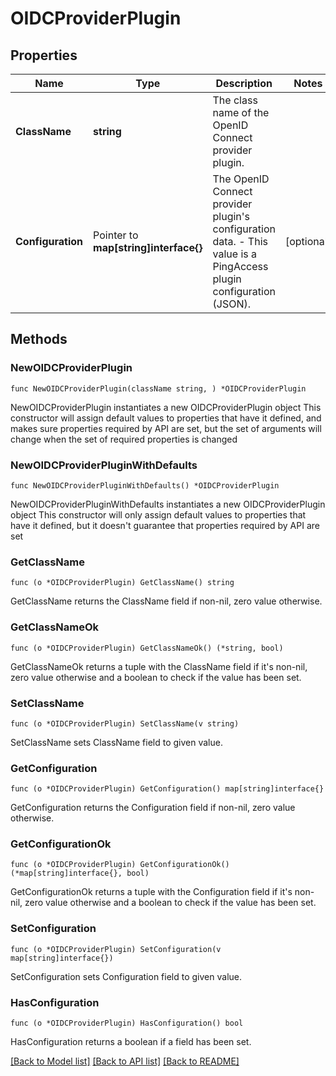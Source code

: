 # OIDCProviderPlugin

## Properties

Name | Type | Description | Notes
------------ | ------------- | ------------- | -------------
**ClassName** | **string** | The class name of the OpenID Connect provider plugin. | 
**Configuration** | Pointer to **map[string]interface{}** | The OpenID Connect provider plugin&#39;s configuration data. - This value is a PingAccess plugin configuration (JSON). | [optional] 

## Methods

### NewOIDCProviderPlugin

`func NewOIDCProviderPlugin(className string, ) *OIDCProviderPlugin`

NewOIDCProviderPlugin instantiates a new OIDCProviderPlugin object
This constructor will assign default values to properties that have it defined,
and makes sure properties required by API are set, but the set of arguments
will change when the set of required properties is changed

### NewOIDCProviderPluginWithDefaults

`func NewOIDCProviderPluginWithDefaults() *OIDCProviderPlugin`

NewOIDCProviderPluginWithDefaults instantiates a new OIDCProviderPlugin object
This constructor will only assign default values to properties that have it defined,
but it doesn't guarantee that properties required by API are set

### GetClassName

`func (o *OIDCProviderPlugin) GetClassName() string`

GetClassName returns the ClassName field if non-nil, zero value otherwise.

### GetClassNameOk

`func (o *OIDCProviderPlugin) GetClassNameOk() (*string, bool)`

GetClassNameOk returns a tuple with the ClassName field if it's non-nil, zero value otherwise
and a boolean to check if the value has been set.

### SetClassName

`func (o *OIDCProviderPlugin) SetClassName(v string)`

SetClassName sets ClassName field to given value.


### GetConfiguration

`func (o *OIDCProviderPlugin) GetConfiguration() map[string]interface{}`

GetConfiguration returns the Configuration field if non-nil, zero value otherwise.

### GetConfigurationOk

`func (o *OIDCProviderPlugin) GetConfigurationOk() (*map[string]interface{}, bool)`

GetConfigurationOk returns a tuple with the Configuration field if it's non-nil, zero value otherwise
and a boolean to check if the value has been set.

### SetConfiguration

`func (o *OIDCProviderPlugin) SetConfiguration(v map[string]interface{})`

SetConfiguration sets Configuration field to given value.

### HasConfiguration

`func (o *OIDCProviderPlugin) HasConfiguration() bool`

HasConfiguration returns a boolean if a field has been set.


[[Back to Model list]](../README.md#documentation-for-models) [[Back to API list]](../README.md#documentation-for-api-endpoints) [[Back to README]](../README.md)


